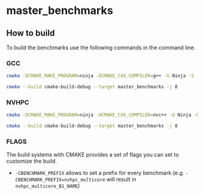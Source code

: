 # master_benchmarks

## How to build

To build the benchmarks use the following commands in the command line.

### GCC

```bash
cmake -DCMAKE_MAKE_PROGRAM=ninja -DCMAKE_CXX_COMPILER=g++ -G Ninja -S . -B ./cmake-build-debug

cmake --build cmake-build-debug --target master_benchmarks -j 8
```

### NVHPC

```bash
cmake -DCMAKE_MAKE_PROGRAM=ninja -DCMAKE_CXX_COMPILER=nvc++ -G Ninja -DCMAKE_CXX_FLAGS=-stdpar=multicore -S . -B ./cmake-build-debug

cmake --build cmake-build-debug --target master_benchmarks -j 8
```

### FLAGS

The build systems with CMAKE provides a set of flags you can set to customize the build.

* `-CBENCHMARK_PREFIX` allows to set a prefix for every benchmark (e.g. `-CBENCHMARK_PREFIX=nvhpc_multicore` will result
  in `nvhpc_multicore_B1_NAME`)
